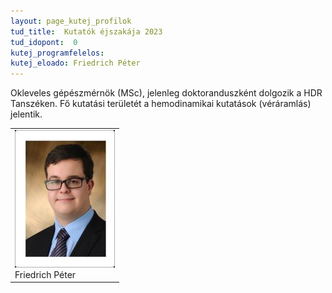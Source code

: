 ```yaml
---
layout: page_kutej_profilok
tud_title:  Kutatók éjszakája 2023
tud_idopont:  0
kutej_programfelelos: 
kutej_eloado: Friedrich Péter
---
```


Okleveles gépészmérnök (MSc), jelenleg doktoranduszként dolgozik a HDR Tanszéken. Fő kutatási területét a hemodinamikai kutatások (véráramlás) jelentik.

<table class="picture">
<tr>
<td>

<div class="gallery">
    <img src="images/Friedrich_Peter.jpg" max-width="250" max-height="200">
  <div class="desc">Friedrich Péter</div>
</div>

</td>
</tr>
</table>
